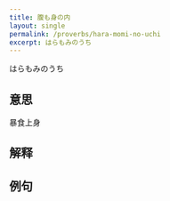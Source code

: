 ```yaml
---
title: 腹も身の内
layout: single
permalink: /proverbs/hara-momi-no-uchi
excerpt: はらもみのうち
---
```


はらもみのうち

## 意思

暴食上身

## 解释

## 例句

